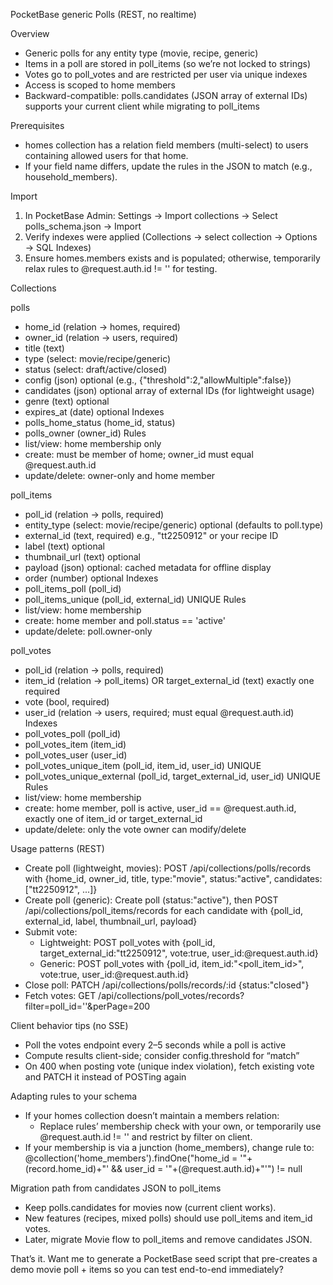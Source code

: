 PocketBase generic Polls (REST, no realtime)

Overview
- Generic polls for any entity type (movie, recipe, generic)
- Items in a poll are stored in poll_items (so we’re not locked to strings)
- Votes go to poll_votes and are restricted per user via unique indexes
- Access is scoped to home members
- Backward-compatible: polls.candidates (JSON array of external IDs) supports your current client while migrating to poll_items

Prerequisites
- homes collection has a relation field members (multi-select) to users containing allowed users for that home.
- If your field name differs, update the rules in the JSON to match (e.g., household_members).

Import
1. In PocketBase Admin: Settings → Import collections → Select polls_schema.json → Import
2. Verify indexes were applied (Collections → select collection → Options → SQL Indexes)
3. Ensure homes.members exists and is populated; otherwise, temporarily relax rules to @request.auth.id != '' for testing.

Collections

polls
- home_id (relation -> homes, required)
- owner_id (relation -> users, required)
- title (text)
- type (select: movie/recipe/generic)
- status (select: draft/active/closed)
- config (json) optional (e.g., {"threshold":2,"allowMultiple":false})
- candidates (json) optional array of external IDs (for lightweight usage)
- genre (text) optional
- expires_at (date) optional
Indexes
- polls_home_status (home_id, status)
- polls_owner (owner_id)
Rules
- list/view: home membership only
- create: must be member of home; owner_id must equal @request.auth.id
- update/delete: owner-only and home member

poll_items
- poll_id (relation -> polls, required)
- entity_type (select: movie/recipe/generic) optional (defaults to poll.type)
- external_id (text, required) e.g., "tt2250912" or your recipe ID
- label (text) optional
- thumbnail_url (text) optional
- payload (json) optional: cached metadata for offline display
- order (number) optional
Indexes
- poll_items_poll (poll_id)
- poll_items_unique (poll_id, external_id) UNIQUE
Rules
- list/view: home membership
- create: home member and poll.status == 'active'
- update/delete: poll.owner-only

poll_votes
- poll_id (relation -> polls, required)
- item_id (relation -> poll_items) OR target_external_id (text) exactly one required
- vote (bool, required)
- user_id (relation -> users, required; must equal @request.auth.id)
Indexes
- poll_votes_poll (poll_id)
- poll_votes_item (item_id)
- poll_votes_user (user_id)
- poll_votes_unique_item (poll_id, item_id, user_id) UNIQUE
- poll_votes_unique_external (poll_id, target_external_id, user_id) UNIQUE
Rules
- list/view: home membership
- create: home member, poll is active, user_id == @request.auth.id, exactly one of item_id or target_external_id
- update/delete: only the vote owner can modify/delete

Usage patterns (REST)
- Create poll (lightweight, movies): POST /api/collections/polls/records with {home_id, owner_id, title, type:"movie", status:"active", candidates:["tt2250912", ...]}
- Create poll (generic): Create poll (status:"active"), then POST /api/collections/poll_items/records for each candidate with {poll_id, external_id, label, thumbnail_url, payload}
- Submit vote:
  - Lightweight: POST poll_votes with {poll_id, target_external_id:"tt2250912", vote:true, user_id:@request.auth.id}
  - Generic: POST poll_votes with {poll_id, item_id:"<poll_item_id>", vote:true, user_id:@request.auth.id}
- Close poll: PATCH /api/collections/polls/records/:id {status:"closed"}
- Fetch votes: GET /api/collections/poll_votes/records?filter=poll_id='<pollId>'&perPage=200

Client behavior tips (no SSE)
- Poll the votes endpoint every 2–5 seconds while a poll is active
- Compute results client-side; consider config.threshold for “match”
- On 400 when posting vote (unique index violation), fetch existing vote and PATCH it instead of POSTing again

Adapting rules to your schema
- If your homes collection doesn’t maintain a members relation:
  - Replace rules’ membership check with your own, or temporarily use @request.auth.id != '' and restrict by filter on client.
- If your membership is via a junction (home_members), change rule to: @collection('home_members').findOne("home_id = '"+(record.home_id)+"' && user_id = '"+(@request.auth.id)+"'") != null

Migration path from candidates JSON to poll_items
- Keep polls.candidates for movies now (current client works).
- New features (recipes, mixed polls) should use poll_items and item_id votes.
- Later, migrate Movie flow to poll_items and remove candidates JSON.

That’s it. Want me to generate a PocketBase seed script that pre-creates a demo movie poll + items so you can test end-to-end immediately?